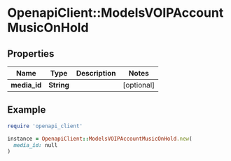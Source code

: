 # OpenapiClient::ModelsVOIPAccountMusicOnHold

## Properties

| Name | Type | Description | Notes |
| ---- | ---- | ----------- | ----- |
| **media_id** | **String** |  | [optional] |

## Example

```ruby
require 'openapi_client'

instance = OpenapiClient::ModelsVOIPAccountMusicOnHold.new(
  media_id: null
)
```

